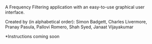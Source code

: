 A Frequency Filtering application with an easy-to-use graphical user interface.

Created by (in alphabetical order): Simon Badgett, Charles Livermore, Pranay Pasula, Pallovi Romero, Shah Syed, Janaat Vijayakumar

*Instructions coming soon